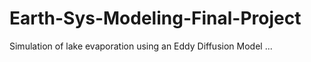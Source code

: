 # Earth-Sys-Modeling-Final-Project
Simulation of lake evaporation using an Eddy Diffusion Model
...

